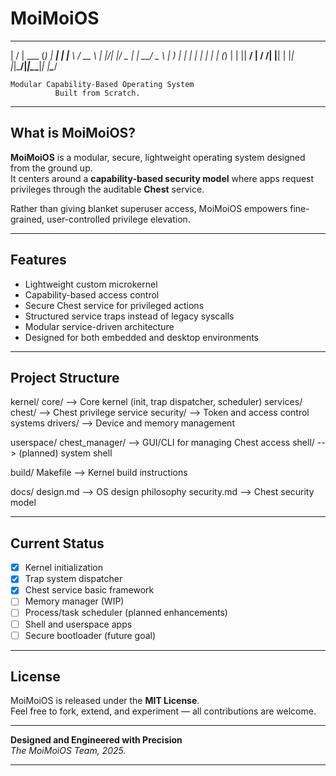 # MoiMoiOS

__  __       _ _       _   ___   ____  
|  \/  | ___ (_) |_ ___| | |__ \ / __ \ 
| |\/| |/ _ \| | __/ _ \ |    ) | |  | |
| |  | | (_) | | ||  __/ |   / /| |__| |
|_|  |_|\___/|_|\__\___|_|  |____\____/ 

    Modular Capability-Based Operating System
              Built from Scratch.

---

## What is MoiMoiOS?

**MoiMoiOS** is a modular, secure, lightweight operating system designed from the ground up.  
It centers around a **capability-based security model** where apps request privileges through the auditable **Chest** service.

Rather than giving blanket superuser access, MoiMoiOS empowers fine-grained, user-controlled privilege elevation.

---

## Features
- Lightweight custom microkernel
- Capability-based access control
- Secure Chest service for privileged actions
- Structured service traps instead of legacy syscalls
- Modular service-driven architecture
- Designed for both embedded and desktop environments

---

## Project Structure

kernel/ core/          --> Core kernel (init, trap dispatcher, scheduler) services/ chest/       --> Chest privilege service security/    --> Token and access control systems drivers/       --> Device and memory management

userspace/ chest_manager/ --> GUI/CLI for managing Chest access shell/         --> (planned) system shell

build/ Makefile       --> Kernel build instructions

docs/ design.md      --> OS design philosophy security.md    --> Chest security model

---

## Current Status
- [x] Kernel initialization
- [x] Trap system dispatcher
- [x] Chest service basic framework
- [ ] Memory manager (WIP)
- [ ] Process/task scheduler (planned enhancements)
- [ ] Shell and userspace apps
- [ ] Secure bootloader (future goal)

---

## License

MoiMoiOS is released under the **MIT License**.  
Feel free to fork, extend, and experiment — all contributions are welcome.

---

**Designed and Engineered with Precision**  
_The MoiMoiOS Team, 2025._

---
